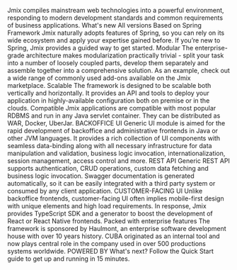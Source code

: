Jmix compiles mainstream web technologies into a powerful environment, responding to modern development standards and common requirements of business applications.
What's new
All versions
Based on Spring Framework
Jmix naturally adopts features of Spring, so you can rely on its wide ecosystem and apply your expertise gained before.
If you’re new to Spring, Jmix provides a guided way to get started.
Modular
The enterprise-grade architecture makes modularization practically trivial - split your task into a number of loosely coupled parts, develop them separately and assemble together into a comprehensive solution. As an example, check out a wide range of commonly used add-ons available on the Jmix marketplace.
Scalable
The framework is designed to be scalable both vertically and horizontally. It provides an API and tools to deploy your application in highly-available configuration both on premise or in the clouds.
Compatible
Jmix applications are compatible with most popular RDBMS and run in any Java servlet container. They can be distributed as WAR, Docker, UberJar.
BACKOFFICE UI
Generic UI module is aimed for the rapid development of backoffice and administrative frontends in Java or other JVM languages. It provides a rich collection of UI components with seamless data-binding along with all necessary infrastructure for data manipulation and validation, business logic invocation, internationalization, session management, access control and more.
REST API
Generic REST API supports authentication, CRUD operations, custom data fetching and business logic invocation. Swagger documentation is generated automatically, so it can be easily integrated with a third party system or consumed by any client application.
CUSTOMER-FACING UI
Unlike backoffice frontends, customer-facing UI often implies mobile-first design with unique elements and high load requirements. In response, Jmix provides TypeScript SDK and a generator to boost the development of React or React Native frontends.
Packed with enterprise features
The framework is sponsored by Haulmont, an enterprise software development house with over 10 years history. CUBA originated as an internal tool and now plays central role in the company used in over 500 productions systems worldwide.
POWERED BY
What's next?
Follow the Quick Start guide to get up and running in 15 minutes.